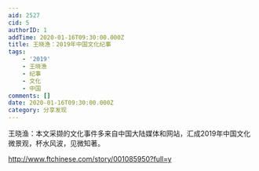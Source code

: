 ```yaml
---
aid: 2527
cid: 5
authorID: 1
addTime: 2020-01-16T09:30:00.000Z
title: 王晓渔：2019年中国文化纪事
tags:
    - '2019'
    - 王晓渔
    - 纪事
    - 文化
    - 中国
comments: []
date: 2020-01-16T09:30:00.000Z
category: 分享发现
---
```


王晓渔：本文采撷的文化事件多来自中国大陆媒体和网站，汇成2019年中国文化微景观，杯水风波，见微知著。

http://www.ftchinese.com/story/001085950?full=y
